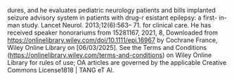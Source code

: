 dures, and he evaluates pediatric neurology patients and bills implanted seizure advisory system in patients with drug-r esistant
epilepsy: a first- in- man study. Lancet Neurol. 2013;12(6):563– 71.
for clinical care. He has received speaker honorariums from
15281167,
2021,
8,
Downloaded
from
https://onlinelibrary.wiley.com/doi/10.1111/epi.16967
by
Cochrane
France,
Wiley
Online
Library
on
[06/03/2025].
See
the
Terms
and
Conditions
(https://onlinelibrary.wiley.com/terms-and-conditions)
on
Wiley
Online
Library
for
rules
of
use;
OA
articles
are
governed
by
the
applicable
Creative
Commons
License1818 | TANG eT Al.